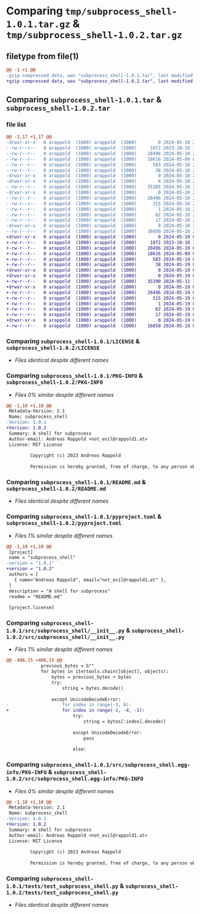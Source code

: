 # Comparing `tmp/subprocess_shell-1.0.1.tar.gz` & `tmp/subprocess_shell-1.0.2.tar.gz`

## filetype from file(1)

```diff
@@ -1 +1 @@
-gzip compressed data, was "subprocess_shell-1.0.1.tar", last modified: Fri May 10 20:33:55 2024, max compression
+gzip compressed data, was "subprocess_shell-1.0.2.tar", last modified: Sun May 19 07:43:01 2024, max compression
```

## Comparing `subprocess_shell-1.0.1.tar` & `subprocess_shell-1.0.2.tar`

### file list

```diff
@@ -1,17 +1,17 @@
-drwxr-xr-x   0 arappold  (1000) arappold  (1000)        0 2024-05-10 20:33:55.000000 subprocess_shell-1.0.1/
--rw-r--r--   0 arappold  (1000) arappold  (1000)     1072 2023-10-10 12:57:53.000000 subprocess_shell-1.0.1/LICENSE
--rw-r--r--   0 arappold  (1000) arappold  (1000)    20496 2024-05-10 20:33:55.000000 subprocess_shell-1.0.1/PKG-INFO
--rw-r--r--   0 arappold  (1000) arappold  (1000)    18616 2024-05-09 08:30:58.000000 subprocess_shell-1.0.1/README.md
--rw-r--r--   0 arappold  (1000) arappold  (1000)      583 2024-05-10 20:29:36.000000 subprocess_shell-1.0.1/pyproject.toml
--rw-r--r--   0 arappold  (1000) arappold  (1000)       38 2024-05-10 20:33:55.000000 subprocess_shell-1.0.1/setup.cfg
-drwxr-xr-x   0 arappold  (1000) arappold  (1000)        0 2024-05-10 20:33:55.000000 subprocess_shell-1.0.1/src/
-drwxr-xr-x   0 arappold  (1000) arappold  (1000)        0 2024-05-10 20:33:55.000000 subprocess_shell-1.0.1/src/subprocess_shell/
--rw-r--r--   0 arappold  (1000) arappold  (1000)    35385 2024-05-10 20:15:10.000000 subprocess_shell-1.0.1/src/subprocess_shell/__init__.py
-drwxr-xr-x   0 arappold  (1000) arappold  (1000)        0 2024-05-10 20:33:55.000000 subprocess_shell-1.0.1/src/subprocess_shell.egg-info/
--rw-r--r--   0 arappold  (1000) arappold  (1000)    20496 2024-05-10 20:33:55.000000 subprocess_shell-1.0.1/src/subprocess_shell.egg-info/PKG-INFO
--rw-r--r--   0 arappold  (1000) arappold  (1000)      315 2024-05-10 20:33:55.000000 subprocess_shell-1.0.1/src/subprocess_shell.egg-info/SOURCES.txt
--rw-r--r--   0 arappold  (1000) arappold  (1000)        1 2024-05-10 20:33:55.000000 subprocess_shell-1.0.1/src/subprocess_shell.egg-info/dependency_links.txt
--rw-r--r--   0 arappold  (1000) arappold  (1000)       62 2024-05-10 20:33:55.000000 subprocess_shell-1.0.1/src/subprocess_shell.egg-info/requires.txt
--rw-r--r--   0 arappold  (1000) arappold  (1000)       17 2024-05-10 20:33:55.000000 subprocess_shell-1.0.1/src/subprocess_shell.egg-info/top_level.txt
-drwxr-xr-x   0 arappold  (1000) arappold  (1000)        0 2024-05-10 20:33:55.000000 subprocess_shell-1.0.1/tests/
--rw-r--r--   0 arappold  (1000) arappold  (1000)    16050 2024-05-10 20:23:03.000000 subprocess_shell-1.0.1/tests/test_subprocess_shell.py
+drwxr-xr-x   0 arappold  (1000) arappold  (1000)        0 2024-05-19 07:43:01.000000 subprocess_shell-1.0.2/
+-rw-r--r--   0 arappold  (1000) arappold  (1000)     1072 2023-10-10 12:57:53.000000 subprocess_shell-1.0.2/LICENSE
+-rw-r--r--   0 arappold  (1000) arappold  (1000)    20496 2024-05-19 07:43:01.000000 subprocess_shell-1.0.2/PKG-INFO
+-rw-r--r--   0 arappold  (1000) arappold  (1000)    18616 2024-05-09 08:30:58.000000 subprocess_shell-1.0.2/README.md
+-rw-r--r--   0 arappold  (1000) arappold  (1000)      583 2024-05-19 07:37:08.000000 subprocess_shell-1.0.2/pyproject.toml
+-rw-r--r--   0 arappold  (1000) arappold  (1000)       38 2024-05-19 07:43:01.000000 subprocess_shell-1.0.2/setup.cfg
+drwxr-xr-x   0 arappold  (1000) arappold  (1000)        0 2024-05-19 07:43:01.000000 subprocess_shell-1.0.2/src/
+drwxr-xr-x   0 arappold  (1000) arappold  (1000)        0 2024-05-19 07:43:01.000000 subprocess_shell-1.0.2/src/subprocess_shell/
+-rw-r--r--   0 arappold  (1000) arappold  (1000)    35390 2024-05-11 12:26:54.000000 subprocess_shell-1.0.2/src/subprocess_shell/__init__.py
+drwxr-xr-x   0 arappold  (1000) arappold  (1000)        0 2024-05-19 07:43:01.000000 subprocess_shell-1.0.2/src/subprocess_shell.egg-info/
+-rw-r--r--   0 arappold  (1000) arappold  (1000)    20496 2024-05-19 07:43:01.000000 subprocess_shell-1.0.2/src/subprocess_shell.egg-info/PKG-INFO
+-rw-r--r--   0 arappold  (1000) arappold  (1000)      315 2024-05-19 07:43:01.000000 subprocess_shell-1.0.2/src/subprocess_shell.egg-info/SOURCES.txt
+-rw-r--r--   0 arappold  (1000) arappold  (1000)        1 2024-05-19 07:43:01.000000 subprocess_shell-1.0.2/src/subprocess_shell.egg-info/dependency_links.txt
+-rw-r--r--   0 arappold  (1000) arappold  (1000)       62 2024-05-19 07:43:01.000000 subprocess_shell-1.0.2/src/subprocess_shell.egg-info/requires.txt
+-rw-r--r--   0 arappold  (1000) arappold  (1000)       17 2024-05-19 07:43:01.000000 subprocess_shell-1.0.2/src/subprocess_shell.egg-info/top_level.txt
+drwxr-xr-x   0 arappold  (1000) arappold  (1000)        0 2024-05-19 07:43:01.000000 subprocess_shell-1.0.2/tests/
+-rw-r--r--   0 arappold  (1000) arappold  (1000)    16050 2024-05-19 07:32:48.000000 subprocess_shell-1.0.2/tests/test_subprocess_shell.py
```

### Comparing `subprocess_shell-1.0.1/LICENSE` & `subprocess_shell-1.0.2/LICENSE`

 * *Files identical despite different names*

### Comparing `subprocess_shell-1.0.1/PKG-INFO` & `subprocess_shell-1.0.2/PKG-INFO`

 * *Files 0% similar despite different names*

```diff
@@ -1,10 +1,10 @@
 Metadata-Version: 2.1
 Name: subprocess_shell
-Version: 1.0.1
+Version: 1.0.2
 Summary: A shell for subprocess
 Author-email: Andreas Rappold <not_evil@rappold1.at>
 License: MIT License
         
         Copyright (c) 2023 Andreas Rappold
         
         Permission is hereby granted, free of charge, to any person obtaining a copy
```

### Comparing `subprocess_shell-1.0.1/README.md` & `subprocess_shell-1.0.2/README.md`

 * *Files identical despite different names*

### Comparing `subprocess_shell-1.0.1/pyproject.toml` & `subprocess_shell-1.0.2/pyproject.toml`

 * *Files 1% similar despite different names*

```diff
@@ -1,10 +1,10 @@
 [project]
 name = "subprocess_shell"
-version = "1.0.1"
+version = "1.0.2"
 authors = [
   { name="Andreas Rappold", email="not_evil@rappold1.at" },
 ]
 description = "A shell for subprocess"
 readme = "README.md"
 
 [project.license]
```

### Comparing `subprocess_shell-1.0.1/src/subprocess_shell/__init__.py` & `subprocess_shell-1.0.2/src/subprocess_shell/__init__.py`

 * *Files 1% similar despite different names*

```diff
@@ -406,15 +406,15 @@
             previous_bytes = b""
             for bytes in itertools.chain([object], objects):
                 bytes = previous_bytes + bytes
                 try:
                     string = bytes.decode()
 
                 except UnicodeDecodeError:
-                    for index in range(-3, 0):
+                    for index in range(-1, -4, -1):
                         try:
                             string = bytes[:index].decode()
 
                         except UnicodeDecodeError:
                             pass
 
                         else:
```

### Comparing `subprocess_shell-1.0.1/src/subprocess_shell.egg-info/PKG-INFO` & `subprocess_shell-1.0.2/src/subprocess_shell.egg-info/PKG-INFO`

 * *Files 0% similar despite different names*

```diff
@@ -1,10 +1,10 @@
 Metadata-Version: 2.1
 Name: subprocess_shell
-Version: 1.0.1
+Version: 1.0.2
 Summary: A shell for subprocess
 Author-email: Andreas Rappold <not_evil@rappold1.at>
 License: MIT License
         
         Copyright (c) 2023 Andreas Rappold
         
         Permission is hereby granted, free of charge, to any person obtaining a copy
```

### Comparing `subprocess_shell-1.0.1/tests/test_subprocess_shell.py` & `subprocess_shell-1.0.2/tests/test_subprocess_shell.py`

 * *Files identical despite different names*

